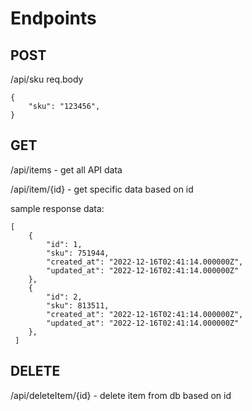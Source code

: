 # Endpoints

## POST 
/api/sku
req.body 
```
{
    "sku": "123456",
}
```

## GET 
/api/items - get all API data

/api/item/{id} - get specific data based on id

sample response data:
```
[
	{
		"id": 1,
		"sku": 751944,
		"created_at": "2022-12-16T02:41:14.000000Z",
		"updated_at": "2022-12-16T02:41:14.000000Z"
	},
	{
		"id": 2,
		"sku": 813511,
		"created_at": "2022-12-16T02:41:14.000000Z",
		"updated_at": "2022-12-16T02:41:14.000000Z"
	},
 ]  
```
## DELETE 
/api/deleteItem/{id} - delete item from db based on id
